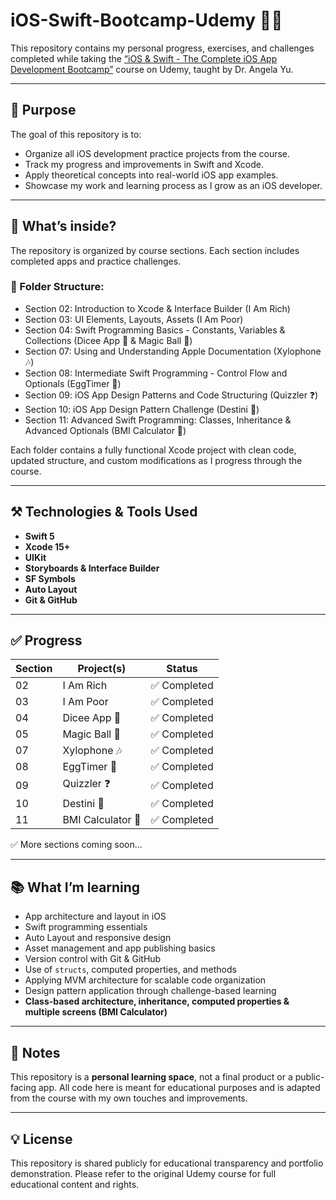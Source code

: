# iOS-Swift-Bootcamp-Udemy 📱🚀

This repository contains my personal progress, exercises, and challenges completed while taking the [“iOS & Swift - The Complete iOS App Development Bootcamp”](https://www.udemy.com/course/ios-and-swift-the-complete-ios-app-development-bootcamp/) course on Udemy, taught by Dr. Angela Yu.

---

## 📌 Purpose

The goal of this repository is to:

- Organize all iOS development practice projects from the course.
- Track my progress and improvements in Swift and Xcode.
- Apply theoretical concepts into real-world iOS app examples.
- Showcase my work and learning process as I grow as an iOS developer.

---

## 🧠 What’s inside?

The repository is organized by course sections. Each section includes completed apps and practice challenges.

### 📁 Folder Structure:
- Section 02: Introduction to Xcode & Interface Builder (I Am Rich)
- Section 03: UI Elements, Layouts, Assets (I Am Poor)
- Section 04: Swift Programming Basics - Constants, Variables & Collections (Dicee App 🎲 & Magic Ball 🎱)
- Section 07: Using and Understanding Apple Documentation (Xylophone 🎶)
- Section 08: Intermediate Swift Programming - Control Flow and Optionals (EggTimer 🥚)
- Section 09: iOS App Design Patterns and Code Structuring (Quizzler ❓)
- Section 10: iOS App Design Pattern Challenge (Destini 🔮)
- Section 11: Advanced Swift Programming: Classes, Inheritance & Advanced Optionals (BMI Calculator 🧮)

Each folder contains a fully functional Xcode project with clean code, updated structure, and custom modifications as I progress through the course.

---

## ⚒️ Technologies & Tools Used

- **Swift 5**
- **Xcode 15+**
- **UIKit**
- **Storyboards & Interface Builder**
- **SF Symbols**
- **Auto Layout**
- **Git & GitHub**

---

## ✅ Progress

| Section | Project(s)                      | Status      |
|---------|---------------------------------|-------------|
| 02      | I Am Rich                       | ✅ Completed |
| 03      | I Am Poor                       | ✅ Completed |
| 04      | Dicee App 🎲                    | ✅ Completed |
| 05      | Magic Ball 🎱                   | ✅ Completed |
| 07      | Xylophone 🎶                    | ✅ Completed |
| 08      | EggTimer 🥚                     | ✅ Completed |
| 09      | Quizzler ❓                     | ✅ Completed |
| 10      | Destini 🔮                      | ✅ Completed |
| 11      | BMI Calculator 🧮               | ✅ Completed |

✅ More sections coming soon...

---

## 📚 What I’m learning

- App architecture and layout in iOS
- Swift programming essentials
- Auto Layout and responsive design
- Asset management and app publishing basics
- Version control with Git & GitHub
- Use of `structs`, computed properties, and methods
- Applying MVM architecture for scalable code organization
- Design pattern application through challenge-based learning
- **Class-based architecture, inheritance, computed properties & multiple screens (BMI Calculator)**

---

## 📝 Notes

This repository is a **personal learning space**, not a final product or a public-facing app. All code here is meant for educational purposes and is adapted from the course with my own touches and improvements.

---

## 💡 License

This repository is shared publicly for educational transparency and portfolio demonstration. Please refer to the original Udemy course for full educational content and rights.
